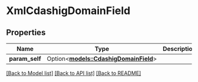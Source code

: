 # XmlCdashigDomainField

## Properties

Name | Type | Description | Notes
------------ | ------------- | ------------- | -------------
**param_self** | Option<[**models::CdashigDomainField**](CdashigDomainField.md)> |  | [optional]

[[Back to Model list]](../README.md#documentation-for-models) [[Back to API list]](../README.md#documentation-for-api-endpoints) [[Back to README]](../README.md)


